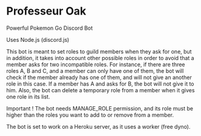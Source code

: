 # Professeur Oak
Powerful Pokemon Go Discord Bot

Uses Node.js (discord.js)

This bot is meant to set roles to guild members when they ask for one, but in addition, it takes into account other possible roles in order to avoid that a member asks for two incompatible roles.
For instance, if there are three roles A, B and C, and a member can only have one of them, the bot will check if the member already has one of them, and will not give an another role in this case. If a member has A and asks for B, the bot will not give it to him.
Also, the bot can delete a temporary role from a member when it gives one role in its list.

Important ! The bot needs MANAGE_ROLE permission, and its role must be higher than the roles you want to add to or remove from a member.

The bot is set to work on a Heroku server, as it uses a worker (free dyno).
